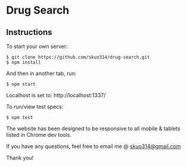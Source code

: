 # Drug Search

## Instructions

To start your own server:

```
$ git clone https://github.com/skuo314/drug-search.git
$ npm install
```

And then in another tab, run:

```
$ npm start
```
Localhost is set to: http://localhost:1337/

To run/view test specs:

```
$ npm test
```

The website has been designed to be responsive to all mobile & tablets listed in Chrome dev tools.

If you have any questions, feel free to email me @ skuo314@gmail.com

Thank you!